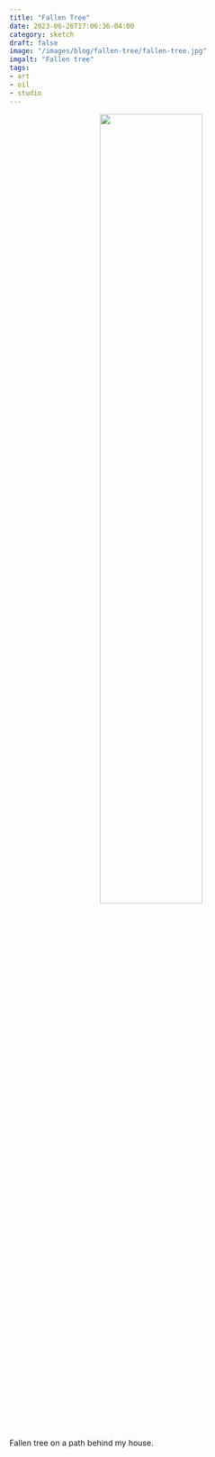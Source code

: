 ```yaml
---
title: "Fallen Tree"
date: 2023-06-26T17:06:36-04:00
category: sketch
draft: false
image: "/images/blog/fallen-tree/fallen-tree.jpg"
imgalt: "Fallen tree"
tags: 
- art
- oil
- studio
---
```


<div style="width:100%; text-align:center">
<img src="/images/blog/fallen-tree/fallen-tree.jpg" width="60%" style="display:inline-block;">
</div>

Fallen tree on a path behind my house.
